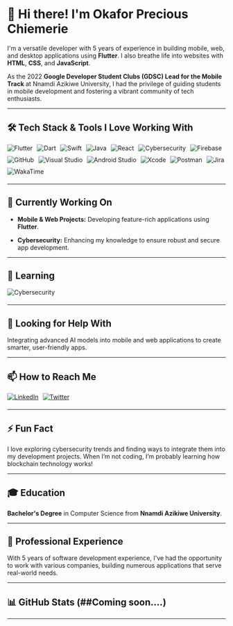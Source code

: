 # 👋 Hi there! I'm **Okafor Precious Chiemerie**

I'm a versatile developer with 5 years of experience in building mobile, web, and desktop applications using **Flutter**. I also breathe life into websites with **HTML**, **CSS**, and **JavaScript**.

As the 2022 **Google Developer Student Clubs (GDSC) Lead for the Mobile Track** at Nnamdi Azikiwe University, I had the privilege of guiding students in mobile development and fostering a vibrant community of tech enthusiasts.

---

## 🛠️ Tech Stack & Tools I Love Working With

<div style="display: flex; flex-wrap: wrap; gap: 10px; margin-bottom: 20px;">
    <img src="https://img.shields.io/badge/flutter-%2302569B.svg?style=for-the-badge&logo=flutter&logoColor=white" alt="Flutter"/> 
    <img src="https://img.shields.io/badge/dart-%230175C2.svg?style=for-the-badge&logo=dart&logoColor=white" alt="Dart"/> 
    <img src="https://img.shields.io/badge/swift-%23FA7343.svg?style=for-the-badge&logo=swift&logoColor=white" alt="Swift"/> 
    <img src="https://img.shields.io/badge/java-%23ED8B00.svg?style=for-the-badge&logo=java&logoColor=white" alt="Java"/> 
    <img src="https://img.shields.io/badge/react-%2320232a.svg?style=for-the-badge&logo=react&logoColor=%2361DAFB" alt="React"/> 
    <img src="https://img.shields.io/badge/cybersecurity-%2343853D.svg?style=for-the-badge&logo=cybersecurity&logoColor=white" alt="Cybersecurity"/> 
    <img src="https://img.shields.io/badge/firebase-%23FFCA28.svg?style=for-the-badge&logo=firebase&logoColor=black" alt="Firebase"/>
    <img src="https://img.shields.io/badge/github-%2312100E.svg?style=for-the-badge&logo=github&logoColor=white" alt="GitHub"/>
    <img src="https://img.shields.io/badge/Visual%20Studio-%235C2D91.svg?style=for-the-badge&logo=visual-studio&logoColor=white" alt="Visual Studio"/>
    <img src="https://img.shields.io/badge/android%20studio-%233DDC84.svg?style=for-the-badge&logo=android%20studio&logoColor=white" alt="Android Studio"/>
    <img src="https://img.shields.io/badge/xcode-%231573FF.svg?style=for-the-badge&logo=xcode&logoColor=white" alt="Xcode"/>
    <img src="https://img.shields.io/badge/postman-%23FF6C37.svg?style=for-the-badge&logo=postman&logoColor=white" alt="Postman"/>
    <img src="https://img.shields.io/badge/jira-%230A0FFF.svg?style=for-the-badge&logo=jira&logoColor=white" alt="Jira"/>
    <img src="https://img.shields.io/badge/wakatime-%23003A42.svg?style=for-the-badge&logo=wakatime&logoColor=white" alt="WakaTime"/>
</div>

---

## 🔭 Currently Working On

- **Mobile & Web Projects:** Developing feature-rich applications using **Flutter**.

- **Cybersecurity:** Enhancing my knowledge to ensure robust and secure app development.

---

## 🌱 Learning

<div style="display: flex; flex-wrap: wrap; gap: 10px; margin-bottom: 20px;"> 
    <img src="https://img.shields.io/badge/cybersecurity-%2343853D.svg?style=for-the-badge&logo=cybersecurity&logoColor=white" alt="Cybersecurity"/>
</div>

---

## 🤔 Looking for Help With

Integrating advanced AI models into mobile and web applications to create smarter, user-friendly apps.

---

## 📫 How to Reach Me

<div style="display: flex; flex-wrap: wrap; gap: 10px; margin-bottom: 20px;">
    <a href="https://www.linkedin.com/in/precious-okafor/">
        <img src="https://img.shields.io/badge/linkedin-%230077B5.svg?style=for-the-badge&logo=linkedin&logoColor=white" alt="LinkedIn"/>
    </a>
    <a href="https://x.com/okafoprecious">
        <img src="https://img.shields.io/badge/twitter-%231DA1F2.svg?style=for-the-badge&logo=Twitter&logoColor=white" alt="Twitter"/>
    </a>
</div>

---

## ⚡ Fun Fact

I love exploring cybersecurity trends and finding ways to integrate them into my development projects. When I’m not coding, I’m probably learning how blockchain technology works!

---

## 🎓 Education

**Bachelor's Degree** in Computer Science from **Nnamdi Azikiwe University**.

---

## 🏢 Professional Experience

With 5 years of software development experience, I've had the opportunity to work with various companies, building numerous applications that serve real-world needs.

---

## 📊 GitHub Stats (##Coming soon....)


---

